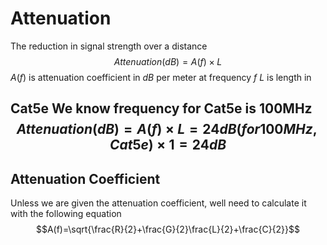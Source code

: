 # Attenuation
The reduction in signal strength over a distance
$$ Attenuation (dB) = A(f) × L$$
$A(f)$ is attenuation coefficient in $dB$ per meter at frequency $f$
$L$ is length in


**Cat5e**
We know frequency for Cat5e is 100MHz
$$Attenuation (dB) = A(f) × L = 24dB(for 100 MHz, Cat5e) × 1 = 24dB$$
---
## Attenuation Coefficient
Unless we are given the attenuation coefficient, well need to calculate it with the following equation
$$A(f)=\sqrt{\frac{R}{2}+\frac{G}{2}\frac{L}{2}+\frac{C}{2}}$$